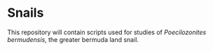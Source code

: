 # Snails 
This repository will contain scripts used for studies of _Poecilozonites bermudensis_, the greater bermuda land snail.
